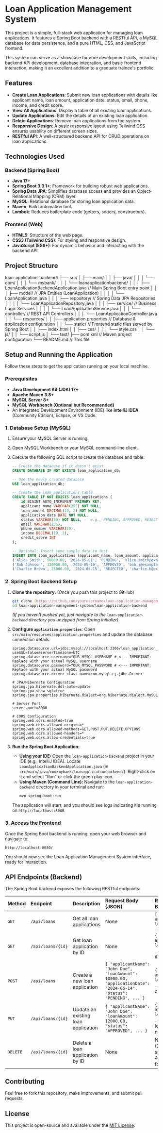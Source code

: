 # Loan Application Management System

This project is a simple, full-stack web application for managing loan applications. It features a Spring Boot backend with a RESTful API, a MySQL database for data persistence, and a pure HTML, CSS, and JavaScript frontend.

This system can serve as a showcase for core development skills, including backend API development, database integration, and basic frontend interaction, making it an excellent addition to a graduate trainee's portfolio.

## Features

* **Create Loan Applications**: Submit new loan applications with details like applicant name, loan amount, application date, status, email, phone, income, and credit score.
* **View All Applications**: Display a table of all existing loan applications.
* **Update Applications**: Edit the details of an existing loan application.
* **Delete Applications**: Remove loan applications from the system.
* **Responsive Design**: A basic responsive layout using Tailwind CSS ensures usability on different screen sizes.
* **RESTful API**: A well-structured backend API for CRUD operations on loan applications.

## Technologies Used

### Backend (Spring Boot)
* **Java 17+**
* **Spring Boot 3.3.1+**: Framework for building robust web applications.
* **Spring Data JPA**: Simplifies database access and provides an Object-Relational Mapping (ORM) layer.
* **MySQL**: Relational database for storing loan application data.
* **Maven**: Build automation tool.
* **Lombok**: Reduces boilerplate code (getters, setters, constructors).

### Frontend (Web)
* **HTML5**: Structure of the web page.
* **CSS3 (Tailwind CSS)**: For styling and responsive design.
* **JavaScript (ES6+)**: For dynamic behavior and interacting with the backend API.

## Project Structure


loan-application-backend/
├── src/
│   ├── main/
│   │   ├── java/
│   │   │   └── com/
│   │   │       └── mybank/
│   │   │           └── loanapplicationbackend/
│   │   │               ├── LoanApplicationBackendApplication.java  // Main Spring Boot entry point
│   │   │               ├── model/                              // JPA Entities (LoanApplication)
│   │   │               │   └── LoanApplication.java
│   │   │               ├── repository/                         // Spring Data JPA Repositories
│   │   │               │   └── LoanApplicationRepository.java
│   │   │               ├── service/                            // Business Logic Services
│   │   │               │   └── LoanApplicationService.java
│   │   │               └── controller/                         // REST API Controllers
│   │   │                   └── LoanApplicationController.java
│   │   └── resources/
│   │       ├── application.properties                          // Database & application configuration
│   │       └── static/                                         // Frontend static files served by Spring Boot
│   │           ├── index.html
│   │           ├── css/
│   │           │   └── style.css
│   │           └── js/
│   │               └── script.js
│   └── test/
├── pom.xml                                                     // Maven project configuration
└── README.md                                                   // This file


## Setup and Running the Application

Follow these steps to get the application running on your local machine.

### Prerequisites

* **Java Development Kit (JDK) 17+**
* **Apache Maven 3.8+**
* **MySQL Server 8+**
* **MySQL Workbench (Optional but Recommended)**
* An Integrated Development Environment (IDE) like **IntelliJ IDEA** (Community Edition), Eclipse, or VS Code.

### 1. Database Setup (MySQL)

1.  Ensure your MySQL Server is running.
2.  Open MySQL Workbench or your MySQL command-line client.
3.  Execute the following SQL script to create the database and table:

    ```sql
    -- Create the database if it doesn't exist
    CREATE DATABASE IF NOT EXISTS loan_application_db;

    -- Use the newly created database
    USE loan_application_db;

    -- Create the loan_applications table
    CREATE TABLE IF NOT EXISTS loan_applications (
        id BIGINT AUTO_INCREMENT PRIMARY KEY,
        applicant_name VARCHAR(255) NOT NULL,
        loan_amount DECIMAL(19, 2) NOT NULL,
        application_date DATE NOT NULL,
        status VARCHAR(50) NOT NULL, -- e.g., PENDING, APPROVED, REJECTED
        email VARCHAR(255),
        phone_number VARCHAR(20),
        income DECIMAL(19, 2),
        credit_score INT
    );

    -- Optional: Insert some sample data to test
    INSERT INTO loan_applications (applicant_name, loan_amount, application_date, status, email, phone_number, income, credit_score) VALUES
    ('Alice Smith', 50000.00, '2024-05-01', 'PENDING', 'alice.smith@example.com', '123-456-7890', 60000.00, 720),
    ('Bob Johnson', 120000.00, '2024-05-10', 'APPROVED', 'bob.j@example.com', '987-654-3210', 85000.00, 780),
    ('Charlie Brown', 25000.00, '2024-05-15', 'REJECTED', 'charlie.b@example.com', '555-123-4567', 40000.00, 600);
    ```

### 2. Spring Boot Backend Setup

1.  **Clone the repository:** (Once you push this project to GitHub)
    ```bash
    git clone [https://github.com/yourusername/loan-application-management-system.git](https://github.com/yourusername/loan-application-management-system.git)
    cd loan-application-management-system/loan-application-backend
    ```
    *(If you haven't pushed yet, just navigate to the `loan-application-backend` directory you unzipped from Spring Initializr)*

2.  **Configure `application.properties`**:
    Open `src/main/resources/application.properties` and update the database connection details:
    ```properties
    spring.datasource.url=jdbc:mysql://localhost:3306/loan_application_db?useSSL=false&serverTimezone=UTC
    spring.datasource.username=YOUR_MYSQL_USERNAME # <--- IMPORTANT: Replace with your actual MySQL username
    spring.datasource.password=YOUR_MYSQL_PASSWORD # <--- IMPORTANT: Replace with your actual MySQL password
    spring.datasource.driver-class-name=com.mysql.cj.jdbc.Driver

    # JPA/Hibernate Configuration
    spring.jpa.hibernate.ddl-auto=update
    spring.jpa.show-sql=true
    spring.jpa.properties.hibernate.dialect=org.hibernate.dialect.MySQLDialect

    # Server Port
    server.port=8080

    # CORS Configuration
    spring.web.cors.enabled=true
    spring.web.cors.allowed-origins=*
    spring.web.cors.allowed-methods=GET,POST,PUT,DELETE,OPTIONS
    spring.web.cors.allowed-headers=*
    spring.web.cors.allow-credentials=true
    ```

3.  **Run the Spring Boot Application:**
    * **Using your IDE:** Open the `loan-application-backend` project in your IDE (e.g., IntelliJ IDEA). Locate `LoanApplicationBackendApplication.java` (in `src/main/java/com/mybank/loanapplicationbackend/`). Right-click on it and select "Run" or click the green play icon.
    * **Using Maven (Command Line):** Navigate to the `loan-application-backend` directory in your terminal and run:
        ```bash
        mvn spring-boot:run
        ```

    The application will start, and you should see logs indicating it's running on `http://localhost:8080`.

### 3. Access the Frontend

Once the Spring Boot backend is running, open your web browser and navigate to:

`http://localhost:8080/`

You should now see the Loan Application Management System interface, ready for interaction.

## API Endpoints (Backend)

The Spring Boot backend exposes the following RESTful endpoints:

| Method | Endpoint             | Description                       | Request Body (JSON)                                                                                                   | Response Body (JSON)                                                                                               |
| :----- | :------------------- | :-------------------------------- | :-------------------------------------------------------------------------------------------------------------------- | :----------------------------------------------------------------------------------------------------------------- |
| `GET`  | `/api/loans`         | Get all loan applications         | None                                                                                                                  | `[{ id, applicantName, loanAmount, ... }, ...]`                                                                    |
| `GET`  | `/api/loans/{id}`    | Get loan application by ID        | None                                                                                                                  | `{ id, applicantName, loanAmount, ... }` (or 404 if not found)                                                    |
| `POST` | `/api/loans`         | Create a new loan application     | `{ "applicantName": "John Doe", "loanAmount": 10000.00, "applicationDate": "2024-06-14", "status": "PENDING", ... }` | `{ id, applicantName, loanAmount, ... }` (newly created loan)                                                      |
| `PUT`  | `/api/loans/{id}`    | Update an existing loan application | `{ "applicantName": "John Doe", "loanAmount": 12000.00, "status": "APPROVED", ... }`                                   | `{ id, applicantName, loanAmount, ... }` (updated loan) (or 404 if not found)                                      |
| `DELETE`| `/api/loans/{id}`   | Delete a loan application by ID   | None                                                                                                                  | No Content (204) on success (or 404 if not found)                                                                  |

## Contributing

Feel free to fork this repository, make improvements, and submit pull requests.

## License

This project is open-source and available under the [MIT License](LICENSE).
